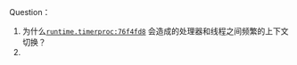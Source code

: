 
Question：
1. 为什么[`runtime.timerproc:76f4fd8`](https://draveness.me/golang/tree/runtime.timerproc:76f4fd8) 会造成的处理器和线程之间频繁的上下文切换？
2. 